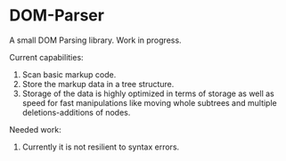 # DOM-Parser
 A small DOM Parsing library. Work in progress.  
  
Current capabilities:
 1) Scan basic markup code.
 2) Store the markup data in a tree structure.
 3) Storage of the data is highly optimized in terms of storage as well as speed for fast manipulations like moving whole subtrees and multiple deletions-additions of nodes. 

Needed work:
  1) Currently it is not resilient to syntax errors.
